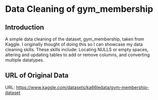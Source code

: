 # Data Cleaning of gym_membership

## Introduction
A simple data cleaning of the dataset, gym_membership, taken from Kaggle. I originally thought of doing this
so I can showcase my data cleaning skills. These skills include: Locating NULLS or empty spaces, altering and 
updating tables to add or remove columns, and converting multiple datatypes.

## URL of Original Data
URL: https://www.kaggle.com/datasets/ka66ledata/gym-membership-dataset
